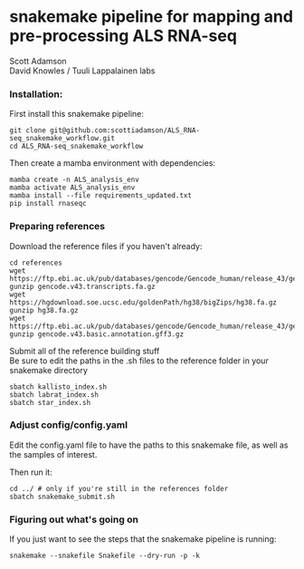 # snakemake pipeline for mapping and pre-processing ALS RNA-seq #

Scott Adamson  
David Knowles / Tuuli Lappalainen labs

### Installation: ###
First install this snakemake pipeline:
```
git clone git@github.com:scottiadamson/ALS_RNA-seq_snakemake_workflow.git
cd ALS_RNA-seq_snakemake_workflow
```
Then create a mamba environment with dependencies:
```
mamba create -n ALS_analysis_env
mamba activate ALS_analysis_env
mamba install --file requirements_updated.txt
pip install rnaseqc
``` 

### Preparing references ###
Download the reference files if you haven't already:
```
cd references
wget https://ftp.ebi.ac.uk/pub/databases/gencode/Gencode_human/release_43/gencode.v43.transcripts.fa.gz
gunzip gencode.v43.transcripts.fa.gz
wget https://hgdownload.soe.ucsc.edu/goldenPath/hg38/bigZips/hg38.fa.gz
gunzip hg38.fa.gz
wget https://ftp.ebi.ac.uk/pub/databases/gencode/Gencode_human/release_43/gencode.v43.basic.annotation.gff3.gz
gunzip gencode.v43.basic.annotation.gff3.gz
```
Submit all of the reference building stuff  
Be sure to edit the paths in the .sh files to the reference folder in your snakemake directory
```
sbatch kallisto_index.sh
sbatch labrat_index.sh
sbatch star_index.sh
```

### Adjust config/config.yaml ###
Edit the config.yaml file to have the paths to this snakemake file, as well as the samples of interest.  

Then run it:
```
cd ../ # only if you're still in the references folder
sbatch snakemake_submit.sh
```

### Figuring out what's going on ###
If you just want to see the steps that the snakemake pipeline is running:
```
snakemake --snakefile Snakefile --dry-run -p -k
```


